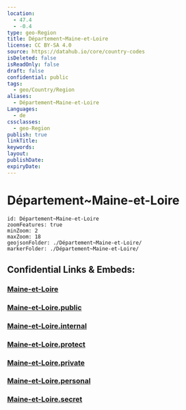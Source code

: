 ```yaml
---
location:
  - 47.4
  - -0.4
type: geo-Region
title: Département~Maine-et-Loire
license: CC BY-SA 4.0
source: https://datahub.io/core/country-codes
isDeleted: false
isReadOnly: false
draft: false
confidential: public
tags:
  - geo/Country/Region
aliases:
  - Département~Maine-et-Loire
Languages:
  - de
cssclasses:
  - geo-Region
publish: true
linkTitle:
keywords:
layout:
publishDate:
expiryDate:
---
```


# Département~Maine-et-Loire

```leaflet
id: Département~Maine-et-Loire
zoomFeatures: true 
minZoom: 2 
maxZoom: 18
geojsonFolder: ./Département~Maine-et-Loire/
markerFolder: ./Département~Maine-et-Loire/
```


## Confidential Links & Embeds: 

### [Maine-et-Loire](/_Standards/Earth/Continent/Europe/Europe~West/France/regions~France/Pays_de_la_Loire/departments~Pays_de_la_Loire/Maine-et-Loire.md) 

### [Maine-et-Loire.public](/_public/Earth/Continent/Europe/Europe~West/France/regions~France/Pays_de_la_Loire/departments~Pays_de_la_Loire/Maine-et-Loire.public.md) 

### [Maine-et-Loire.internal](/_internal/Earth/Continent/Europe/Europe~West/France/regions~France/Pays_de_la_Loire/departments~Pays_de_la_Loire/Maine-et-Loire.internal.md) 

### [Maine-et-Loire.protect](/_protect/Earth/Continent/Europe/Europe~West/France/regions~France/Pays_de_la_Loire/departments~Pays_de_la_Loire/Maine-et-Loire.protect.md) 

### [Maine-et-Loire.private](/_private/Earth/Continent/Europe/Europe~West/France/regions~France/Pays_de_la_Loire/departments~Pays_de_la_Loire/Maine-et-Loire.private.md) 

### [Maine-et-Loire.personal](/_personal/Earth/Continent/Europe/Europe~West/France/regions~France/Pays_de_la_Loire/departments~Pays_de_la_Loire/Maine-et-Loire.personal.md) 

### [Maine-et-Loire.secret](/_secret/Earth/Continent/Europe/Europe~West/France/regions~France/Pays_de_la_Loire/departments~Pays_de_la_Loire/Maine-et-Loire.secret.md)

